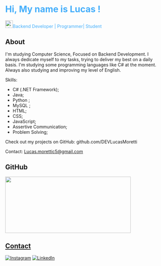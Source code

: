 <h1 style="color: #44AEFB", font-size: 32px>Hi, My name is Lucas ! </h1>

<p style="color: #44AEFB"><img width="24" alt="about" src="https://em-content.zobj.net/thumbs/120/apple/354/technologist-medium-skin-tone_1f9d1-1f3fd-200d-1f4bb.png">Backend Developer | Programmer| Student</p>

<h2 style="color: #44AEFB, font-size: 24px">About</h2>


 
I'm studying Computer Science, 
Focused on Backend Development. 
I always dedicate myself to my tasks, trying to deliver my best on a daily basis. 
I'm studying some programming languages like C# at the moment. 
Always also studying and improving my level of English. 
 
Skills: 

<ul>
  <li>C# (.NET Framework);</li>
  <li>Java;</li>
  <li>Python ;</li>
  <li>MySQL ;</li>
  <li>HTML;</li>
  <li>CSS;</li>
  <li>JavaScript;</li>
  <li>Assertive Communication;</li>
  <li>Problem Solving;</li>
</ul>

 
Check out my projects on GitHub: 
github.com/DEVLucasMoretti 
 
Contact: 
Lucas.morettic5@gmail.com

<h2 style="color: #44AEFB, font-size: 24px">GitHub</h2>

<div align="left">
  <a href="https://github.com/DEVLucasMoretti">
  <img height="180" width="400" src="https://github-readme-stats.vercel.app/api/top-langs/?username=DEVLucasMoretti&layout=compact&langs_count=7&theme=transparent"/>
</div>

<h2 style="color: #44AEFB, font-size: 24px">Contact</h2>

[![Instagram](https://img.shields.io/badge/Instagram-E4405F?style=for-the-badge&logo=instagram&logoColor=white)](https://instagram.com/lucs_moretti?utm_source=qr&igshid=OGIxMTE0OTdkZA==)
[![LinkedIn](https://img.shields.io/badge/LinkedIn-0077B5?style=for-the-badge&logo=linkedin&logoColor=white)](linkedin.com/in/lucas-moretti-aa2aa1234)
